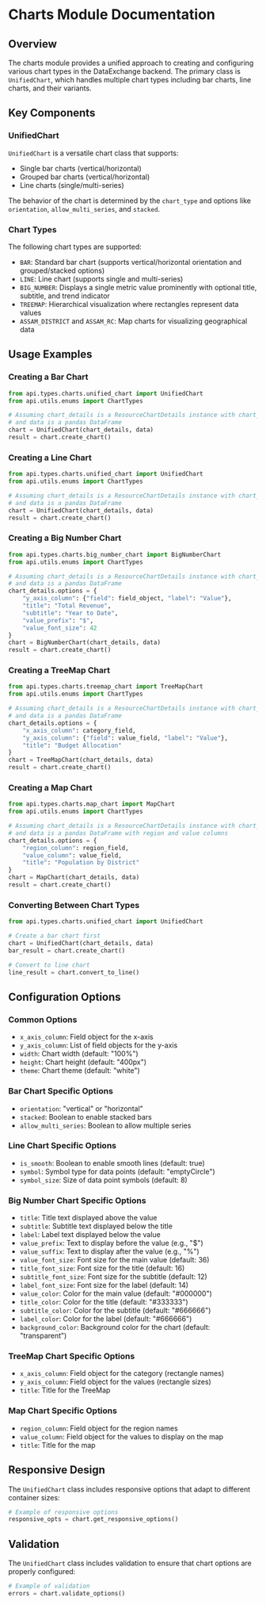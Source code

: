# Charts Module Documentation

## Overview

The charts module provides a unified approach to creating and configuring various chart types in the DataExchange backend. The primary class is `UnifiedChart`, which handles multiple chart types including bar charts, line charts, and their variants.

## Key Components

### UnifiedChart

`UnifiedChart` is a versatile chart class that supports:
- Single bar charts (vertical/horizontal)
- Grouped bar charts (vertical/horizontal)
- Line charts (single/multi-series)

The behavior of the chart is determined by the `chart_type` and options like `orientation`, `allow_multi_series`, and `stacked`.

### Chart Types

The following chart types are supported:
- `BAR`: Standard bar chart (supports vertical/horizontal orientation and grouped/stacked options)
- `LINE`: Line chart (supports single and multi-series)
- `BIG_NUMBER`: Displays a single metric value prominently with optional title, subtitle, and trend indicator
- `TREEMAP`: Hierarchical visualization where rectangles represent data values
- `ASSAM_DISTRICT` and `ASSAM_RC`: Map charts for visualizing geographical data

## Usage Examples

### Creating a Bar Chart

```python
from api.types.charts.unified_chart import UnifiedChart
from api.utils.enums import ChartTypes

# Assuming chart_details is a ResourceChartDetails instance with chart_type="BAR"
# and data is a pandas DataFrame
chart = UnifiedChart(chart_details, data)
result = chart.create_chart()
```

### Creating a Line Chart

```python
from api.types.charts.unified_chart import UnifiedChart
from api.utils.enums import ChartTypes

# Assuming chart_details is a ResourceChartDetails instance with chart_type="LINE"
# and data is a pandas DataFrame
chart = UnifiedChart(chart_details, data)
result = chart.create_chart()
```

### Creating a Big Number Chart

```python
from api.types.charts.big_number_chart import BigNumberChart
from api.utils.enums import ChartTypes

# Assuming chart_details is a ResourceChartDetails instance with chart_type="BIG_NUMBER"
# and data is a pandas DataFrame
chart_details.options = {
    "y_axis_column": {"field": field_object, "label": "Value"},
    "title": "Total Revenue",
    "subtitle": "Year to Date",
    "value_prefix": "$",
    "value_font_size": 42
}
chart = BigNumberChart(chart_details, data)
result = chart.create_chart()
```

### Creating a TreeMap Chart

```python
from api.types.charts.treemap_chart import TreeMapChart
from api.utils.enums import ChartTypes

# Assuming chart_details is a ResourceChartDetails instance with chart_type="TREEMAP"
# and data is a pandas DataFrame
chart_details.options = {
    "x_axis_column": category_field,
    "y_axis_column": {"field": value_field, "label": "Value"},
    "title": "Budget Allocation"
}
chart = TreeMapChart(chart_details, data)
result = chart.create_chart()
```

### Creating a Map Chart

```python
from api.types.charts.map_chart import MapChart
from api.utils.enums import ChartTypes

# Assuming chart_details is a ResourceChartDetails instance with chart_type="ASSAM_DISTRICT"
# and data is a pandas DataFrame with region and value columns
chart_details.options = {
    "region_column": region_field,
    "value_column": value_field,
    "title": "Population by District"
}
chart = MapChart(chart_details, data)
result = chart.create_chart()
```

### Converting Between Chart Types

```python
from api.types.charts.unified_chart import UnifiedChart

# Create a bar chart first
chart = UnifiedChart(chart_details, data)
bar_result = chart.create_chart()

# Convert to line chart
line_result = chart.convert_to_line()
```

## Configuration Options

### Common Options

- `x_axis_column`: Field object for the x-axis
- `y_axis_column`: List of field objects for the y-axis
- `width`: Chart width (default: "100%")
- `height`: Chart height (default: "400px")
- `theme`: Chart theme (default: "white")

### Bar Chart Specific Options

- `orientation`: "vertical" or "horizontal"
- `stacked`: Boolean to enable stacked bars
- `allow_multi_series`: Boolean to allow multiple series

### Line Chart Specific Options

- `is_smooth`: Boolean to enable smooth lines (default: true)
- `symbol`: Symbol type for data points (default: "emptyCircle")
- `symbol_size`: Size of data point symbols (default: 8)

### Big Number Chart Specific Options

- `title`: Title text displayed above the value
- `subtitle`: Subtitle text displayed below the title
- `label`: Label text displayed below the value
- `value_prefix`: Text to display before the value (e.g., "$")
- `value_suffix`: Text to display after the value (e.g., "%")
- `value_font_size`: Font size for the main value (default: 36)
- `title_font_size`: Font size for the title (default: 16)
- `subtitle_font_size`: Font size for the subtitle (default: 12)
- `label_font_size`: Font size for the label (default: 14)
- `value_color`: Color for the main value (default: "#000000")
- `title_color`: Color for the title (default: "#333333")
- `subtitle_color`: Color for the subtitle (default: "#666666")
- `label_color`: Color for the label (default: "#666666")
- `background_color`: Background color for the chart (default: "transparent")

### TreeMap Chart Specific Options

- `x_axis_column`: Field object for the category (rectangle names)
- `y_axis_column`: Field object for the values (rectangle sizes)
- `title`: Title for the TreeMap

### Map Chart Specific Options

- `region_column`: Field object for the region names
- `value_column`: Field object for the values to display on the map
- `title`: Title for the map

## Responsive Design

The `UnifiedChart` class includes responsive options that adapt to different container sizes:

```python
# Example of responsive options
responsive_opts = chart.get_responsive_options()
```

## Validation

The `UnifiedChart` class includes validation to ensure that chart options are properly configured:

```python
# Example of validation
errors = chart.validate_options()
```
